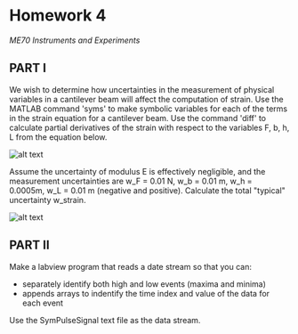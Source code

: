 # Homework 4
*ME70 Instruments and Experiments*

## PART I
We wish to determine how uncertainties in the measurement of physical variables in a cantilever beam will affect the computation of strain. Use the MATLAB command 'syms' to make symbolic variables for each of the terms in the strain equation for a cantilever beam. Use the command 'diff' to calculate partial derivatives of the strain with respect to the variables F, b, h, L from the equation below.

![alt text](https://github.com/0xmaia/Images/blob/main/ME70_Hmwk04_Image1.jpg)

Assume the uncertainty of modulus E is effectively negligible, and the measurement uncertainties are w_F = 0.01 N, w_b = 0.01 m, w_h = 0.0005m, w_L = 0.01 m (negative and positive). Calculate the total "typical" uncertainty w_strain.

![alt text](https://github.com/0xmaia/Images/blob/main/ME70_Hmwk04_Image2.jpg)

## PART II
Make a labview program that reads a date stream so that you can:
+ separately identify both high and low events (maxima and minima)
+ appends arrays to indentify the time index and value of the data for each event

Use the SymPulseSignal text file as the data stream.
